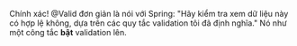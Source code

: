 Chính xác! @Valid đơn giản là nói với Spring: "Hãy kiểm tra xem dữ liệu này có hợp lệ không, dựa trên các quy tắc validation tôi đã định nghĩa." Nó như một công tắc **bật** validation lên.